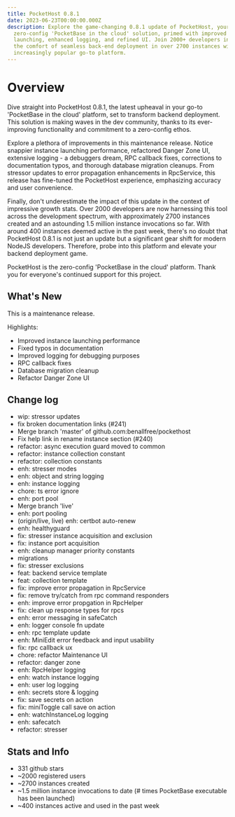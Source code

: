 ```yaml
---
title: PocketHost 0.8.1
date: 2023-06-23T00:00:00.000Z
description: Explore the game-changing 0.8.1 update of PocketHost, your
  zero-config 'PocketBase in the cloud' solution, primed with improved instance
  launching, enhanced logging, and refined UI. Join 2000+ developers in enjoying
  the comfort of seamless back-end deployment in over 2700 instances with this
  increasingly popular go-to platform.
---
```


# Overview

Dive straight into PocketHost 0.8.1, the latest upheaval in your go-to 'PocketBase in the cloud' platform, set to transform backend deployment. This solution is making waves in the dev community, thanks to its ever-improving functionality and commitment to a zero-config ethos.

Explore a plethora of improvements in this maintenance release. Notice snappier instance launching performance, refactored Danger Zone UI, extensive logging - a debuggers dream, RPC callback fixes, corrections to documentation typos, and thorough database migration cleanups. From stressor updates to error propagation enhancements in RpcService, this release has fine-tuned the PocketHost experience, emphasizing accuracy and user convenience.

Finally, don't underestimate the impact of this update in the context of impressive growth stats. Over 2000 developers are now harnessing this tool across the development spectrum, with approximately 2700 instances created and an astounding 1.5 million instance invocations so far. With around 400 instances deemed active in the past week, there's no doubt that PocketHost 0.8.1 is not just an update but a significant gear shift for modern NodeJS developers. Therefore, probe into this platform and elevate your backend deployment game.

PocketHost is the zero-config 'PocketBase in the cloud' platform. Thank you for everyone's continued support for this project.

## What's New

This is a maintenance release.

Highlights:

- Improved instance launching performance
- Fixed typos in documentation
- Improved logging for debugging purposes
- RPC callback fixes
- Database migration cleanup
- Refactor Danger Zone UI

## Change log

- wip: stressor updates
- fix broken documentation links (#241)
- Merge branch 'master' of github.com:benallfree/pockethost
- Fix help link in rename instance section (#240)
- refactor: async execution guard moved to common
- refactor: instance collection constant
- refactor: collection constants
- enh: stresser modes
- enh: object and string logging
- enh: instance logging
- chore: ts error ignore
- enh: port pool
- Merge branch 'live'
- enh: port pooling
- (origin/live, live) enh: certbot auto-renew
- enh: healthyguard
- fix: stresser instance acquisition and exclusion
- fix: instance port acquisition
- enh: cleanup manager priority constants
- migrations
- fix: stresser exclusions
- feat: backend service template
- feat: collection template
- fix: improve error propagation in RpcService
- fix: remove try/catch from rpc command responders
- enh: improve error propgation in RpcHelper
- fix: clean up response types for rpcs
- enh: error messaging in safeCatch
- enh: logger console fn update
- enh: rpc template update
- enh: MiniEdit error feedback and input usability
- fix: rpc callback ux
- chore: refactor Maintenance UI
- refactor: danger zone
- enh: RpcHelper logging
- enh: watch instance logging
- enh: user log logging
- enh: secrets store & logging
- fix: save secrets on action
- fix: miniToggle call save on action
- enh: watchInstanceLog logging
- enh: safecatch
- refactor: stresser

## Stats and Info

- 331 github stars
- ~2000 registered users
- ~2700 instances created
- ~1.5 million instance invocations to date (# times PocketBase executable has been launched)
- ~400 instances active and used in the past week
